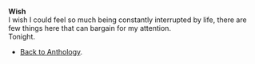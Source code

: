 **Wish**  
I wish I could feel so much being constantly interrupted by life, there are few things here that can bargain for my attention.  
Tonight.  

- <a href="https://kushalsamant.github.io/anthology.html">Back to Anthology</a>.  